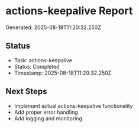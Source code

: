 # actions-keepalive Report

Generated: 2025-08-18T11:20:32.250Z

## Status
- Task: actions-keepalive
- Status: Completed
- Timestamp: 2025-08-18T11:20:32.250Z

## Next Steps
- Implement actual actions-keepalive functionality
- Add proper error handling
- Add logging and monitoring
